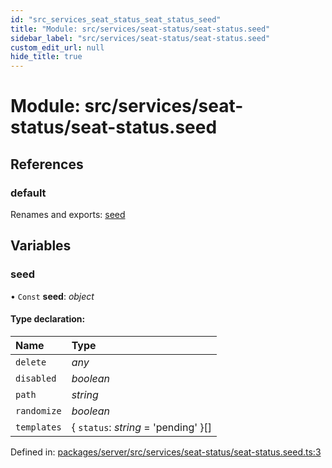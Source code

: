 ```yaml
---
id: "src_services_seat_status_seat_status_seed"
title: "Module: src/services/seat-status/seat-status.seed"
sidebar_label: "src/services/seat-status/seat-status.seed"
custom_edit_url: null
hide_title: true
---
```


# Module: src/services/seat-status/seat-status.seed

## References

### default

Renames and exports: [seed](src_services_seat_status_seat_status_seed.md#seed)

## Variables

### seed

• `Const` **seed**: *object*

#### Type declaration:

Name | Type |
:------ | :------ |
`delete` | *any* |
`disabled` | *boolean* |
`path` | *string* |
`randomize` | *boolean* |
`templates` | { `status`: *string* = 'pending' }[] |

Defined in: [packages/server/src/services/seat-status/seat-status.seed.ts:3](https://github.com/xr3ngine/xr3ngine/blob/7650c2bea/packages/server/src/services/seat-status/seat-status.seed.ts#L3)
